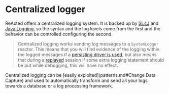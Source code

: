 # Centralized logger

ReActed offers a centralized logging system. It is backed up by [SL4J](http://www.slf4j.org/) and 
[Java Logging](https://docs.oracle.com/javase/10/core/java-logging-overview.htm#JSCOR-GUID-B83B652C-17EA-48D9-93D2-563AE1FF8EDA), 
so the syntax and the log levels come from the first and the behavior can be controlled configuring the second.

>Centralized logging works sending log messages to a `SystemLogger` reactor. This means that you will find evidence
>of the logging within the logged messages if a [persisting driver is used](channel_drivers/cq/cq_main.md), but also
>means that during a [replayed](channel_drivers/replay/replay_main.md) session if some extra logging statement should
>be put while debugging, this will have no effect.

Centralized logging can be [easily exploited](patterns.md#Change Data Capture) and used to automatically transform and
send all your logs towards a database or a log processing framework.